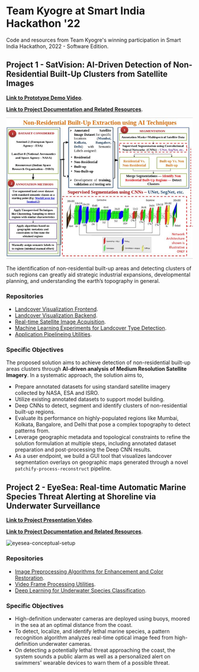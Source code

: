 # Team Kyogre at Smart India Hackathon '22

Code and resources from Team Kyogre's winning participation in Smart India Hackathon, 2022 - Software Edition.

## Project 1 - SatVision: AI-Driven Detection of Non-Residential Built-Up Clusters from Satellite Images

[**Link to Prototype Demo Video**](https://drive.google.com/file/d/1iFQUJNGRD8HNew-qzn8W0ULaZY_QRtxx/view).    
   
[**Link to Project Documentation and Related Resources**](https://drive.google.com/drive/folders/1pxgf16lKAE3KhUQMAe3u23BQO_tnjmZz?usp=share_link).

<img alt="satvision-conceptual-setup" src="https://github.com/SIH-22-Kyogre/.github/blob/main/assets/Solution-Approach-Team-Kyogre_SIH2022-for-GR823.jpg" width="900" />

The identification of non-residential built-up areas and detecting clusters of such regions can greatly aid strategic industrial
expansions, developmental planning, and understanding the earth’s topography in general.

### Repositories

- [Landcover Visualization Frontend](https://github.com/SIH-22-Kyogre/satvision-mapviewer-frontend).
- [Landcover Visualization Backend](https://github.com/SIH-22-Kyogre/SatVision_MapViewer-Backend).
- [Real-time Satellite Image Acquisition](https://github.com/SIH-22-Kyogre/SatVision_Satellite-Image-Acquisition).
- [Machine Learning Experiments for Landcover Type Detection](https://github.com/SIH-22-Kyogre/SatVision_LandCoverDetection).
- [Application Pipelineing Utilities](https://github.com/SIH-22-Kyogre/SatVision_Pipelining-Utils).

### Specific Objectives

The proposed solution aims to achieve detection of non-residential built-up areas clusters through **AI-driven analysis of Medium Resolution Satellite Imagery**. 
In a systematic approach, the solution aims to,
- Prepare annotated datasets for using standard satellite imagery collected by NASA, ESA and ISRO.
- Utilize existing annotated datasets to support model building.
- Deep CNNs to detect, segment and identify clusters of non-residential built-up regions.
- Evaluate its performance on highly-populated regions like Mumbai, Kolkata, Bangalore, and Delhi that pose a complex topography to detect patterns from. 
- Leverage geographic metadata and topological constraints to refine the solution formulation at multiple steps, including annotated dataset preparation and post-processing the Deep CNN results.
- As a user endpoint, we build a GUI tool that visualizes landcover segmentation overlays on geographic maps generated through a novel `patchify-process-reconstruct` pipeline.


## Project 2 - EyeSea: Real-time Automatic Marine Species Threat Alerting at Shoreline via Underwater Surveillance

[**Link to Project Presentation Video**](https://www.youtube.com/watch?v=Xd86llXbR9c).    
   
[**Link to Project Documentation and Related Resources**](https://drive.google.com/drive/folders/1HKZbwZYPwmzcRHn4PJ2jxeqz1iDUWfdx?usp=share_link).

<img alt="eyesea-conceptual-setup" src="https://github.com/SIH-22-Kyogre/.github/assets/56585697/ebeadb96-ab7f-4c54-84ae-69612320515f" width="900" />

### Repositories

- [Image Preprocessing Algorithms for Enhancement and Color Restoration](https://github.com/SIH-22-Kyogre/EyeSea_Preprocessing-Algorithms).
- [Video Frame Processing Utilities](https://github.com/SIH-22-Kyogre/EyeSea_Frame-Processing).
- [Deep Learning for Underwater Species Classification](https://github.com/SIH-22-Kyogre/EyeSea_DL-for-Species-Classification). 

### Specific Objectives

- High-definition underwater cameras are deployed using buoys, moored in the sea at an optimal distance from the coast. 
- To detect, localize, and identify lethal marine species, a pattern recognition algorithm analyzes real-time optical image feed from high-definition underwater cameras.
- On detecting a potentially lethal threat approaching the coast, the system sounds a public alarm as well as a personalized alert on swimmers' wearable devices to warn them of a possible threat.
